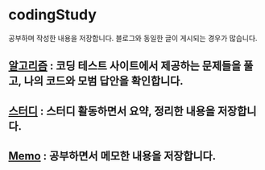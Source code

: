 # codingStudy

공부하며 작성한 내용을 저장합니다.
블로그와 동일한 글이 게시되는 경우가 많습니다.

## [알고리즘](./알고리즘) : 코딩 테스트 사이트에서 제공하는 문제들을 풀고, 나의 코드와 모범 답안을 확인합니다.
## [스터디](./스터디) : 스터디 활동하면서 요약, 정리한 내용을 저장합니다.
## [Memo](./Memo) : 공부하면서 메모한 내용을 저장합니다.



